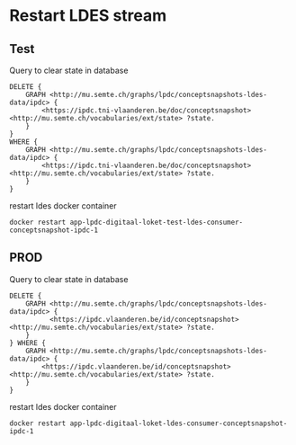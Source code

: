 # Restart LDES stream

## Test

Query to clear state in database
```shell
DELETE { 
	GRAPH <http://mu.semte.ch/graphs/lpdc/conceptsnapshots-ldes-data/ipdc> { 
		<https://ipdc.tni-vlaanderen.be/doc/conceptsnapshot> <http://mu.semte.ch/vocabularies/ext/state> ?state. 
	} 
} 
WHERE { 
	GRAPH <http://mu.semte.ch/graphs/lpdc/conceptsnapshots-ldes-data/ipdc> { 
		<https://ipdc.tni-vlaanderen.be/doc/conceptsnapshot> <http://mu.semte.ch/vocabularies/ext/state> ?state. 
	} 
}
```

restart ldes docker container
```shell
docker restart app-lpdc-digitaal-loket-test-ldes-consumer-conceptsnapshot-ipdc-1
```

## PROD

Query to clear state in database
```shell
DELETE {
    GRAPH <http://mu.semte.ch/graphs/lpdc/conceptsnapshots-ldes-data/ipdc> {
          <https://ipdc.vlaanderen.be/id/conceptsnapshot> <http://mu.semte.ch/vocabularies/ext/state> ?state.
    }
} WHERE {
    GRAPH <http://mu.semte.ch/graphs/lpdc/conceptsnapshots-ldes-data/ipdc> {
        <https://ipdc.vlaanderen.be/id/conceptsnapshot> <http://mu.semte.ch/vocabularies/ext/state> ?state.
    }
}
```

restart ldes docker container
```shell
docker restart app-lpdc-digitaal-loket-ldes-consumer-conceptsnapshot-ipdc-1
```
